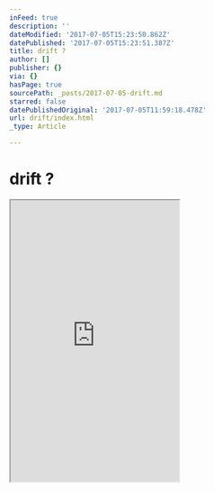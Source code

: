 ```yaml
---
inFeed: true
description: ''
dateModified: '2017-07-05T15:23:50.862Z'
datePublished: '2017-07-05T15:23:51.387Z'
title: drift ?
author: []
publisher: {}
via: {}
hasPage: true
sourcePath: _posts/2017-07-05-drift.md
starred: false
datePublishedOriginal: '2017-07-05T11:59:18.478Z'
url: drift/index.html
_type: Article

---
```

# drift ?

<iframe src="https://the-grid.github.io/ed-userhtml/?g=eJx1VMFS2zAQvecrNj4QpyRKWoa2kwAdKDlwaMoUppdMpqPYa1vEkTzSOsYU_r0rxwQGpj5Yu_buvrdPK504qnM866xMXMPfDvCzktE6tabU8VBtZIoTKG0eBhlR4SajUVVVYrVSciUisxk5EymZb0ZRJkkUOg36086rAk49cP7X8bi4h2P_nr6FsFigpAlo05rTzlPnZNTSOukOh3BD0hKYBM5drSO4tCoh-G5ihOGQQ1xkVUFnnW5S6oiU0WG_6WQrLZDHUwmEBKdQKR2bSsQ-_63_7vfjIyyWA-iSUFpRHyxSaTV4d2vWGMM32BoVQ9imRUY7kyMcHEBrCrTW2HcfwmDXgNOqKJBA6SgvYy5IlYpQBP0-TJjvHucUuuMBcBskNkiZiR1_WkCgYtSkkjoYQMAAiUq9RZal9YZFh-SNGFdl88tlpvJroXTjF7y3fs24kl9NkjSLDmDZAiYyImNrBtxri_12TFpB3ojuHy-8nrZOG6a5xrm1shaFNWSoLlC43DccyTwPpU3LDffj-gPQotQuY4kYa8AkitJlofbmruaTX54GL3qIxNiZjLLwPUla4JKR953wnya7KZwbGb9ujZ6zfAPIRAZgBqB2qMiRR3jMPhs_JGUiQpWHGiu4lITc_ggY9oNPNBwSm6jpSESWhxpnOXovDHbTGvQbhQGM8FJwfEB4T6M7uZVtBJcRshn43QQYrmScM1alyqsZSG10vTGla0Kd9YH7U3rn2kFuTmk7Y6MADpn_IQSNRd4Sdz6_4aJf006RWs7uor6V6Vxu8IX9Yrz0G1VIywFzPoo8rg4tXSDvBYYsm26F5uMc8qshI27mV9fXs9s_v2e_bq5-zhmvNxZH4mPvOcBvSdj7ksWf11n56WF9fN_jZL4O2jPe3AczHf_3NvgHxFOAJA" height="500" style=""></iframe>